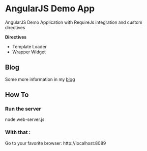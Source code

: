 AngularJS Demo App
=====================

<p>AngularJS Demo Application with RequireJs integration and custom directives</p>

<strong>Directives</strong>

* Template Loader
* Wrapper Widget

## Blog
Some more information in my [blog](http://angularcorner.blogspot.com/)

## How To

### Run the server

node web-server.js

### With that :

Go to your favorite browser: http://localhost:8089
